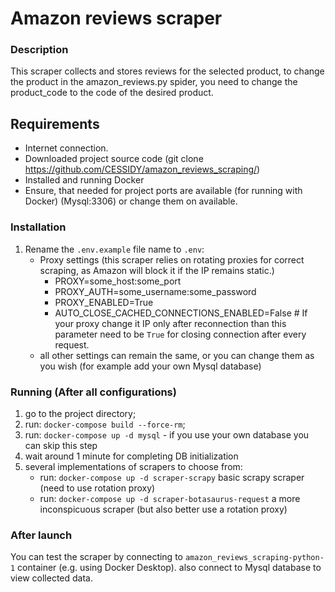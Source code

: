 # Amazon reviews scraper

### **Description**

This scraper collects and stores reviews for the selected product, to change the product in the amazon_reviews.py spider, you need to change the product_code to the code of the desired product.


## **Requirements**
- Internet connection.
- Downloaded project source code (git clone https://github.com/CESSIDY/amazon_reviews_scraping/)
- Installed and running Docker
- Ensure, that needed for project ports are available (for running with Docker) (Mysql:3306) or change them on available.


### **Installation**
1. Rename the `.env.example` file name to `.env`:
   - Proxy settings (this scraper relies on rotating proxies for correct scraping, as Amazon will block it if the IP remains static.)
      - PROXY=some_host:some_port
      - PROXY_AUTH=some_username:some_password
      - PROXY_ENABLED=True
      - AUTO_CLOSE_CACHED_CONNECTIONS_ENABLED=False # If your proxy change it IP only after reconnection than this parameter need to be `True` for closing connection after every request. 
   - all other settings can remain the same, or you can change them as you wish (for example add your own Mysql database)

### **Running (After all configurations)**
  1. go to the project directory;
  2. run: `docker-compose build --force-rm`;
  3. run: `docker-compose up -d mysql` - if you use your own database you can skip this step 
  4. wait around 1 minute for completing DB initialization
  5. several implementations of scrapers to choose from:
     - run: `docker-compose up -d scraper-scrapy` basic scrapy scraper (need to use rotation proxy)
     - run: `docker-compose up -d scraper-botasaurus-request` a more inconspicuous scraper (but also better use a rotation proxy)


### **After launch**
You can test the scraper by connecting to `amazon_reviews_scraping-python-1` container (e.g. using Docker Desktop). also connect to Mysql database to view collected data.
